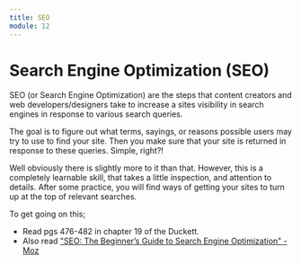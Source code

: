 ```yaml
---
title: SEO
module: 12
---
```


# Search Engine Optimization (SEO)

SEO (or Search Engine Optimization) are the steps that content creators and web developers/designers take to increase a sites visibility in search engines in response to various search queries.

The goal is to figure out what terms, sayings, or reasons possible users may try to use to find your site. Then you make sure that your site is returned in response to these queries. Simple, right?!

Well obviously there is slightly more to it than that. However, this is a completely learnable skill, that takes a little inspection, and attention to details. After some practice, you will find ways of getting your sites to turn up at the top of relevant searches.

To get going on this;

- Read pgs 476-482 in chapter 19 of the Duckett.
- Also read ["SEO: The Beginner’s Guide to Search Engine Optimization" - Moz](https://moz.com/beginners-guide-to-seo)

